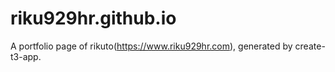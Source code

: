 # riku929hr.github.io

A portfolio page of rikuto(https://www.riku929hr.com), generated by create-t3-app.
